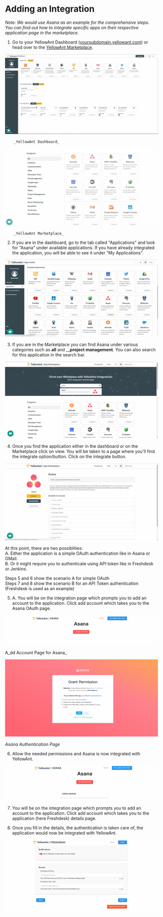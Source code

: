# Adding an Integration

_Note: We would use Asana as an example for the comprehensive steps. You can find out how to integrate specific apps on their respective application page in the marketplace._ 

1. Go to your YellowAnt Dashboard \([yoursubdomain.yellowant.com](https://github.com/yellowanthq/yellowant-help-center/tree/bdad19066023aa6a8b667a1d6f05b72945b49759/yoursubdomain.yellowant.com)\) or head over to the [YellowAnt Marketplace](https://www.yellowant.com/marketplace). 

![](../.gitbook/assets/image%20%28212%29.png)

        _YellowAnt Dashboard_

![](../.gitbook/assets/image%20%28149%29.png)

        _YellowAnt Marketplace_

2. If you are in the dashboard, go to the tab called "Applications" and look for "Asana" under available applications. If you have already integrated the application, you will be able to see it under "My Applications".  


![](../.gitbook/assets/image%20%28169%29.png)

3. If you are in the Marketplace you can find Asana under various categories such as **all** and __**project management**. You can also search for this application in the search bar.  


![](../.gitbook/assets/image%20%28232%29.png)

4. Once you find the application either in the dashboard or on the Marketplace click on view. You will be taken to a page where you'll find the integrate option/button. Click on the integrate button.  


![](../.gitbook/assets/image%20%2877%29.png)

At this point, there are two possiblities:  
A. Either the application is a simple OAuth authentication like in Asana or GMail.  
B. Or it might require you to authenticate using API token like in Freshdesk or Jenkins.

Steps 5 and 6 show the scenario A for simple OAuth  
Steps 7 and 8 show the scenario B for an API Token authentication \(Freshdesk is used as an example\)

5. A. You will be on the integration page which prompts you to add an account to the application. Click add account which takes you to the Asana OAuth page.  


![](../.gitbook/assets/image%20%2860%29.png)

A_dd Account Page for Asana_  


![](../.gitbook/assets/image%20%28266%29.png)

_Asana Authentication Page_

6. Allow the needed permissions and Asana is now integrated with YellowAnt.  


![](../.gitbook/assets/image%20%28159%29.png)

7. You will be on the integration page which prompts you to add an account to the application. Click add account which takes you to the application \(here Freshdesk\) details page.

8. Once you fill in the details, the authentication is taken care of, the application would now be integrated with YellowAnt.  


![](../.gitbook/assets/image%20%28211%29.png)

